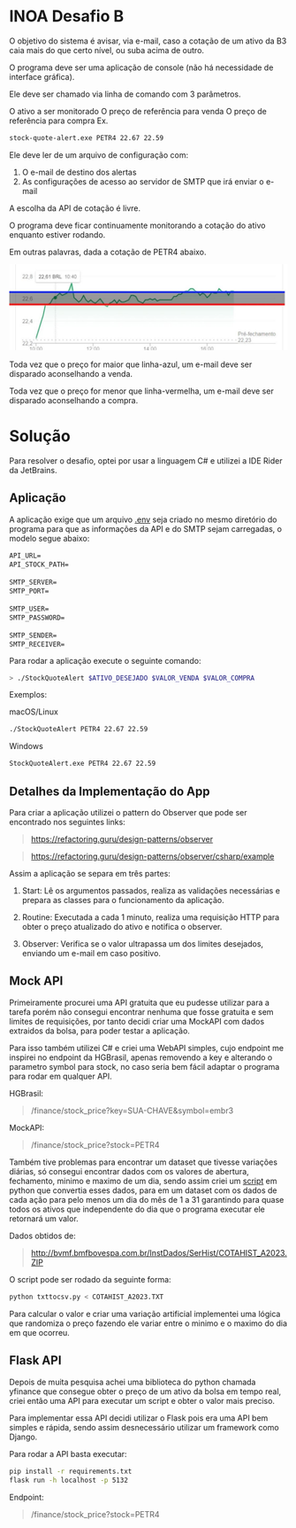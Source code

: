 # INOA Desafio B

O objetivo do sistema é avisar, via e-mail, caso a cotação de um ativo da B3 caia mais do que certo nível, ou suba acima de outro.

O programa deve ser uma aplicação de console (não há necessidade de interface gráfica).

Ele deve ser chamado via linha de comando com 3 parâmetros.

O ativo a ser monitorado
O preço de referência para venda
O preço de referência para compra
Ex.

``` bash 
stock-quote-alert.exe PETR4 22.67 22.59
```

Ele deve ler de um arquivo de configuração com:

1. O e-mail de destino dos alertas
2. As configurações de acesso ao servidor de SMTP que irá enviar o e-mail

A escolha da API de cotação é livre.

O programa deve ficar continuamente monitorando a cotação do ativo enquanto estiver rodando.

Em outras palavras, dada a cotação de PETR4 abaixo.

![img.png](img.png)

Toda vez que o preço for maior que linha-azul, um e-mail deve ser disparado aconselhando a venda.

Toda vez que o preço for menor que linha-vermelha, um e-mail deve ser disparado aconselhando a compra.

# Solução

Para resolver o desafio, optei por usar a linguagem C# e utilizei a IDE Rider da JetBrains.

## Aplicação

A aplicação exige que um arquivo [.env](../main/env/.env) seja criado no mesmo diretório do programa para que as informações da API e do SMTP sejam carregadas, o modelo segue abaixo:

```
API_URL=
API_STOCK_PATH=

SMTP_SERVER=
SMTP_PORT=

SMTP_USER=
SMTP_PASSWORD=

SMTP_SENDER=
SMTP_RECEIVER=
```

Para rodar a aplicação execute o seguinte comando:
``` bash 
> ./StockQuoteAlert $ATIVO_DESEJADO $VALOR_VENDA $VALOR_COMPRA
```
Exemplos:

macOS/Linux
``` bash 
./StockQuoteAlert PETR4 22.67 22.59
```

Windows
``` bash 
StockQuoteAlert.exe PETR4 22.67 22.59
```

## Detalhes da Implementação do App

Para criar a aplicação utilizei o pattern do Observer que pode ser encontrado nos seguintes links:

> https://refactoring.guru/design-patterns/observer

> https://refactoring.guru/design-patterns/observer/csharp/example

Assim a aplicação se separa em três partes:

1. Start: Lê os argumentos passados, realiza as validações necessárias e prepara as classes para o funcionamento da aplicação.

2. Routine: Executada a cada 1 minuto, realiza uma requisição HTTP para obter o preço atualizado do ativo e notifica o observer.

3. Observer: Verifica se o valor ultrapassa um dos limites desejados, enviando um e-mail em caso positivo.

## Mock API

Primeiramente procurei uma API gratuita que eu pudesse utilizar para a tarefa porém não consegui encontrar nenhuma que fosse gratuita e sem limites de requisições, por tanto decidi criar uma MockAPI com dados extraidos da bolsa, para poder testar a aplicação.

Para isso também utilizei C# e criei uma WebAPI simples, cujo endpoint me inspirei no endpoint da HGBrasil, apenas removendo a key e alterando o parametro symbol para stock, no caso seria bem fácil adaptar o programa para rodar em qualquer API.

HGBrasil:
> /finance/stock_price?key=SUA-CHAVE&symbol=embr3

MockAPI:
> /finance/stock_price?stock=PETR4

Também tive problemas para encontrar um dataset que tivesse variações diárias, só consegui encontrar dados com os valores de abertura, fechamento, minimo e maximo de um dia, sendo assim criei um [script](../main/scripts/txttocsv.py) em python que convertia esses dados, para em um dataset com os dados de cada ação para pelo menos um dia do mês de 1 a 31 garantindo para quase todos os ativos que independente do dia que o programa executar ele retornará um valor.

Dados obtidos de:

> http://bvmf.bmfbovespa.com.br/InstDados/SerHist/COTAHIST_A2023.ZIP

O script pode ser rodado da seguinte forma:

``` bash 
python txttocsv.py < COTAHIST_A2023.TXT
```

Para calcular o valor e criar uma variação artificial implementei uma lógica que randomiza o preço fazendo ele variar entre o minimo e o maximo do dia em que ocorreu.

## Flask API

Depois de muita pesquisa achei uma biblioteca do python chamada yfinance que consegue obter o preço de um ativo da bolsa em tempo real, criei então uma API para executar um script e obter o valor mais preciso.

Para implementar essa API decidi utilizar o Flask pois era uma API bem simples e rápida, sendo assim desnecessário utilizar um framework como Django.

Para rodar a API basta executar:

``` bash
pip install -r requirements.txt
flask run -h localhost -p 5132
```

Endpoint:
> /finance/stock_price?stock=PETR4

